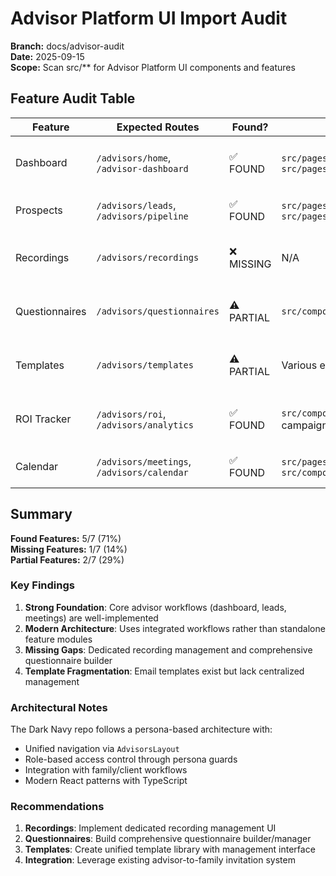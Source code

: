 # Advisor Platform UI Import Audit

**Branch:** docs/advisor-audit  
**Date:** 2025-09-15  
**Scope:** Scan src/** for Advisor Platform UI components and features

## Feature Audit Table

| Feature | Expected Routes | Found? | Main File(s) | Notes |
|---------|----------------|--------|--------------|-------|
| Dashboard | `/advisors/home`, `/advisor-dashboard` | ✅ FOUND | `src/pages/advisors/AdvisorsHome.tsx`, `src/pages/personas/AdvisorDashboardWithSideNav.tsx` | Comprehensive dashboard with KPIs, quick actions, recent activity |
| Prospects | `/advisors/leads`, `/advisors/pipeline` | ✅ FOUND | `src/pages/advisors/LeadsPage.tsx`, `src/pages/advisors/PipelinePage.tsx` | Lead management, pipeline tracking, conversion metrics |
| Recordings | `/advisors/recordings` | ❌ MISSING | N/A | Only compliance mentions found, no dedicated recording UI |
| Questionnaires | `/advisors/questionnaires` | ⚠️ PARTIAL | `src/components/advisor/AdvisorQuestionnaire.tsx` | Basic questionnaire for advisor matching, no builder/management |
| Templates | `/advisors/templates` | ⚠️ PARTIAL | Various email template components | Scattered email templates, no unified template library |
| ROI Tracker | `/advisors/roi`, `/advisors/analytics` | ✅ FOUND | `src/components/advisor/ReportsAnalytics.tsx`, campaign components | ROI tracking embedded in campaigns and reports |
| Calendar | `/advisors/meetings`, `/advisors/calendar` | ✅ FOUND | `src/pages/advisors/MeetingsPage.tsx`, `src/components/advisor/AdvisorCalendar.tsx` | Meeting scheduling and calendar management |

## Summary

**Found Features:** 5/7 (71%)  
**Missing Features:** 1/7 (14%)  
**Partial Features:** 2/7 (29%)  

### Key Findings

1. **Strong Foundation**: Core advisor workflows (dashboard, leads, meetings) are well-implemented
2. **Modern Architecture**: Uses integrated workflows rather than standalone feature modules
3. **Missing Gaps**: Dedicated recording management and comprehensive questionnaire builder
4. **Template Fragmentation**: Email templates exist but lack centralized management

### Architectural Notes

The Dark Navy repo follows a persona-based architecture with:
- Unified navigation via `AdvisorsLayout`
- Role-based access control through persona guards
- Integration with family/client workflows
- Modern React patterns with TypeScript

### Recommendations

1. **Recordings**: Implement dedicated recording management UI
2. **Questionnaires**: Build comprehensive questionnaire builder/manager
3. **Templates**: Create unified template library with management interface
4. **Integration**: Leverage existing advisor-to-family invitation system